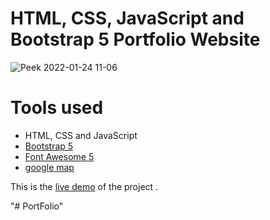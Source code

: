 HTML, CSS, JavaScript and Bootstrap 5 Portfolio Website
=======
![Peek 2022-01-24 11-06](https://user-images.githubusercontent.com/11813341/150726892-d47d1860-b157-4453-aab0-860b1328b25c.gif)

# Tools used #
* HTML, CSS and JavaScript
* [Bootstrap 5](https://getbootstrap.com/docs/5.0/getting-started/introduction/)
* [Font Awesome 5](https://fontawesome.com/)
* [google map](https://www.embed-map.com/)

This is the [live demo](https://brad-portfolio.netlify.app/) of the project . 

"# PortFolio" 
